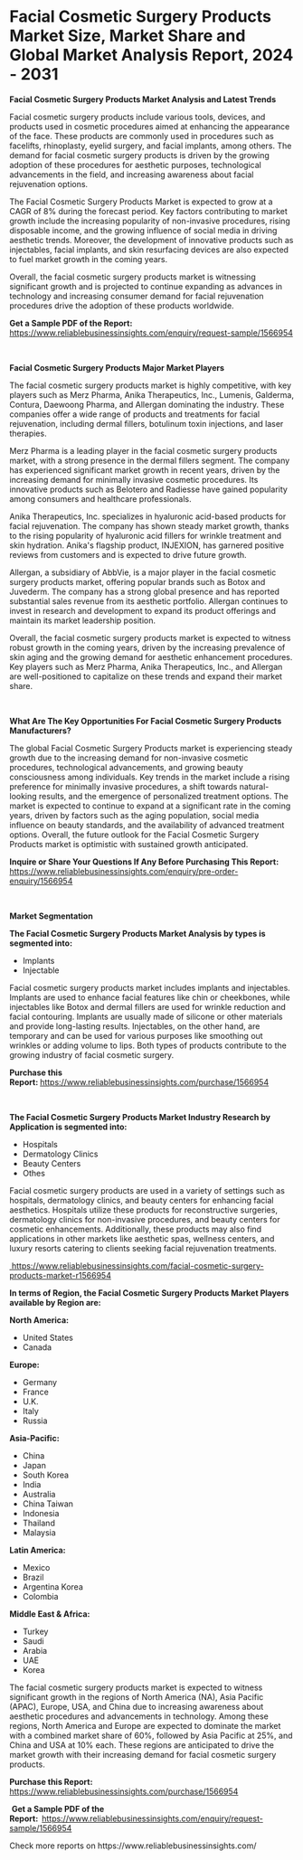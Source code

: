 <p><h1>Facial Cosmetic Surgery Products Market Size, Market Share and Global Market Analysis Report, 2024 - 2031</h1></p><p><strong>Facial Cosmetic Surgery Products Market Analysis and Latest Trends</strong></p>
<p><p>Facial cosmetic surgery products include various tools, devices, and products used in cosmetic procedures aimed at enhancing the appearance of the face. These products are commonly used in procedures such as facelifts, rhinoplasty, eyelid surgery, and facial implants, among others. The demand for facial cosmetic surgery products is driven by the growing adoption of these procedures for aesthetic purposes, technological advancements in the field, and increasing awareness about facial rejuvenation options.</p><p>The Facial Cosmetic Surgery Products Market is expected to grow at a CAGR of 8% during the forecast period. Key factors contributing to market growth include the increasing popularity of non-invasive procedures, rising disposable income, and the growing influence of social media in driving aesthetic trends. Moreover, the development of innovative products such as injectables, facial implants, and skin resurfacing devices are also expected to fuel market growth in the coming years.</p><p>Overall, the facial cosmetic surgery products market is witnessing significant growth and is projected to continue expanding as advances in technology and increasing consumer demand for facial rejuvenation procedures drive the adoption of these products worldwide.</p></p>
<p><strong>Get a Sample PDF of the Report:&nbsp;</strong> <a href="https://www.reliablebusinessinsights.com/enquiry/request-sample/1566954">https://www.reliablebusinessinsights.com/enquiry/request-sample/1566954</a></p>
<p>&nbsp;</p>
<p><strong>Facial Cosmetic Surgery Products Major Market Players</strong></p>
<p><p>The facial cosmetic surgery products market is highly competitive, with key players such as Merz Pharma, Anika Therapeutics, Inc., Lumenis, Galderma, Contura, Daewoong Pharma, and Allergan dominating the industry. These companies offer a wide range of products and treatments for facial rejuvenation, including dermal fillers, botulinum toxin injections, and laser therapies.</p><p>Merz Pharma is a leading player in the facial cosmetic surgery products market, with a strong presence in the dermal fillers segment. The company has experienced significant market growth in recent years, driven by the increasing demand for minimally invasive cosmetic procedures. Its innovative products such as Belotero and Radiesse have gained popularity among consumers and healthcare professionals.</p><p>Anika Therapeutics, Inc. specializes in hyaluronic acid-based products for facial rejuvenation. The company has shown steady market growth, thanks to the rising popularity of hyaluronic acid fillers for wrinkle treatment and skin hydration. Anika's flagship product, INJEXION, has garnered positive reviews from customers and is expected to drive future growth.</p><p>Allergan, a subsidiary of AbbVie, is a major player in the facial cosmetic surgery products market, offering popular brands such as Botox and Juvederm. The company has a strong global presence and has reported substantial sales revenue from its aesthetic portfolio. Allergan continues to invest in research and development to expand its product offerings and maintain its market leadership position.</p><p>Overall, the facial cosmetic surgery products market is expected to witness robust growth in the coming years, driven by the increasing prevalence of skin aging and the growing demand for aesthetic enhancement procedures. Key players such as Merz Pharma, Anika Therapeutics, Inc., and Allergan are well-positioned to capitalize on these trends and expand their market share.</p></p>
<p>&nbsp;</p>
<p><strong>What Are The Key Opportunities For Facial Cosmetic Surgery Products Manufacturers?</strong></p>
<p><p>The global Facial Cosmetic Surgery Products market is experiencing steady growth due to the increasing demand for non-invasive cosmetic procedures, technological advancements, and growing beauty consciousness among individuals. Key trends in the market include a rising preference for minimally invasive procedures, a shift towards natural-looking results, and the emergence of personalized treatment options. The market is expected to continue to expand at a significant rate in the coming years, driven by factors such as the aging population, social media influence on beauty standards, and the availability of advanced treatment options. Overall, the future outlook for the Facial Cosmetic Surgery Products market is optimistic with sustained growth anticipated.</p></p>
<p><strong>Inquire or Share Your Questions If Any Before Purchasing This Report:</strong> <a href="https://www.reliablebusinessinsights.com/enquiry/pre-order-enquiry/1566954">https://www.reliablebusinessinsights.com/enquiry/pre-order-enquiry/1566954</a></p>
<p>&nbsp;</p>
<p><strong>Market Segmentation</strong></p>
<p><strong>The Facial Cosmetic Surgery Products Market Analysis by types is segmented into:</strong></p>
<p><ul><li>Implants</li><li>Injectable</li></ul></p>
<p><p>Facial cosmetic surgery products market includes implants and injectables. Implants are used to enhance facial features like chin or cheekbones, while injectables like Botox and dermal fillers are used for wrinkle reduction and facial contouring. Implants are usually made of silicone or other materials and provide long-lasting results. Injectables, on the other hand, are temporary and can be used for various purposes like smoothing out wrinkles or adding volume to lips. Both types of products contribute to the growing industry of facial cosmetic surgery.</p></p>
<p><strong>Purchase this Report:&nbsp;</strong><a href="https://www.reliablebusinessinsights.com/purchase/1566954">https://www.reliablebusinessinsights.com/purchase/1566954</a></p>
<p>&nbsp;</p>
<p><strong>The Facial Cosmetic Surgery Products Market Industry Research by Application is segmented into:</strong></p>
<p><ul><li>Hospitals</li><li>Dermatology Clinics</li><li>Beauty Centers</li><li>Othes</li></ul></p>
<p><p>Facial cosmetic surgery products are used in a variety of settings such as hospitals, dermatology clinics, and beauty centers for enhancing facial aesthetics. Hospitals utilize these products for reconstructive surgeries, dermatology clinics for non-invasive procedures, and beauty centers for cosmetic enhancements. Additionally, these products may also find applications in other markets like aesthetic spas, wellness centers, and luxury resorts catering to clients seeking facial rejuvenation treatments.</p></p>
<p><a href="https://www.reliablebusinessinsights.com/facial-cosmetic-surgery-products-market-r1566954">&nbsp;https://www.reliablebusinessinsights.com/facial-cosmetic-surgery-products-market-r1566954</a></p>
<p><strong>In terms of Region, the Facial Cosmetic Surgery Products Market Players available by Region are:</strong></p>
<p>
    <p> <strong> North America: </strong>
        <ul>
            <li>United States</li>
            <li>Canada</li>
        </ul>
        </p> 
    <p> <strong> Europe: </strong>
        <ul>
            <li>Germany</li>
            <li>France</li>
            <li>U.K.</li>
            <li>Italy</li>
            <li>Russia</li>
        </ul>
        </p> 
    <p> <strong> Asia-Pacific: </strong>
        <ul>
            <li>China</li>
            <li>Japan</li>
            <li>South Korea</li>
            <li>India</li>
            <li>Australia</li>
            <li>China Taiwan</li>
            <li>Indonesia</li>
            <li>Thailand</li>
            <li>Malaysia</li>
        </ul>
        </p> 
    <p> <strong> Latin America: </strong>
        <ul>
            <li>Mexico</li>
            <li>Brazil</li>
            <li>Argentina Korea</li>
            <li>Colombia</li>
        </ul>
        </p> 
    <p> <strong> Middle East & Africa: </strong>
        <ul>
            <li>Turkey</li>
            <li>Saudi</li>
            <li>Arabia</li>
            <li>UAE</li>
            <li>Korea</li>
        </ul>
    </p>
    </p>
<p><p>The facial cosmetic surgery products market is expected to witness significant growth in the regions of North America (NA), Asia Pacific (APAC), Europe, USA, and China due to increasing awareness about aesthetic procedures and advancements in technology. Among these regions, North America and Europe are expected to dominate the market with a combined market share of 60%, followed by Asia Pacific at 25%, and China and USA at 10% each. These regions are anticipated to drive the market growth with their increasing demand for facial cosmetic surgery products.</p></p>
<p><strong>Purchase this Report: </strong><a href="https://www.reliablebusinessinsights.com/purchase/1566954">https://www.reliablebusinessinsights.com/purchase/1566954</a></p>
<p>&nbsp;<strong>Get a Sample PDF of the Report:&nbsp;&nbsp;</strong><a href="https://www.reliablebusinessinsights.com/enquiry/request-sample/1566954">https://www.reliablebusinessinsights.com/enquiry/request-sample/1566954</a></p>
<p><strong></strong></p>
<p>Check more reports on https://www.reliablebusinessinsights.com/</p>